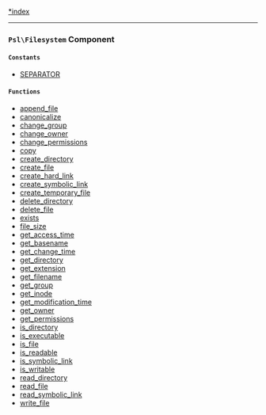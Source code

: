 <!--
    This markdown file was generated using `docs/documenter.php`.

    Any edits to it will likely be lost.
-->

[*index](./../README.md)

---

### `Psl\Filesystem` Component

#### `Constants`

- [SEPARATOR](./../../src/Psl/Filesystem/constants.php#L0)

#### `Functions`

- [append_file](./../../src/Psl/Filesystem/append_file.php#L23)
- [canonicalize](./../../src/Psl/Filesystem/canonicalize.php#L15)
- [change_group](./../../src/Psl/Filesystem/change_group.php#L20)
- [change_owner](./../../src/Psl/Filesystem/change_owner.php#L20)
- [change_permissions](./../../src/Psl/Filesystem/change_permissions.php#L19)
- [copy](./../../src/Psl/Filesystem/copy.php#L21)
- [create_directory](./../../src/Psl/Filesystem/create_directory.php#L17)
- [create_file](./../../src/Psl/Filesystem/create_file.php#L23)
- [create_hard_link](./../../src/Psl/Filesystem/create_hard_link.php#L21)
- [create_symbolic_link](./../../src/Psl/Filesystem/create_symbolic_link.php#L21)
- [create_temporary_file](./../../src/Psl/Filesystem/create_temporary_file.php#L26)
- [delete_directory](./../../src/Psl/Filesystem/delete_directory.php#L23)
- [delete_file](./../../src/Psl/Filesystem/delete_file.php#L20)
- [exists](./../../src/Psl/Filesystem/exists.php#L19)
- [file_size](./../../src/Psl/Filesystem/file_size.php#L17)
- [get_access_time](./../../src/Psl/Filesystem/get_access_time.php#L18)
- [get_basename](./../../src/Psl/Filesystem/get_basename.php#L23)
- [get_change_time](./../../src/Psl/Filesystem/get_change_time.php#L19)
- [get_directory](./../../src/Psl/Filesystem/get_directory.php#L27)
- [get_extension](./../../src/Psl/Filesystem/get_extension.php#L16)
- [get_filename](./../../src/Psl/Filesystem/get_filename.php#L18)
- [get_group](./../../src/Psl/Filesystem/get_group.php#L18)
- [get_inode](./../../src/Psl/Filesystem/get_inode.php#L18)
- [get_modification_time](./../../src/Psl/Filesystem/get_modification_time.php#L19)
- [get_owner](./../../src/Psl/Filesystem/get_owner.php#L18)
- [get_permissions](./../../src/Psl/Filesystem/get_permissions.php#L18)
- [is_directory](./../../src/Psl/Filesystem/is_directory.php#L22)
- [is_executable](./../../src/Psl/Filesystem/is_executable.php#L20)
- [is_file](./../../src/Psl/Filesystem/is_file.php#L22)
- [is_readable](./../../src/Psl/Filesystem/is_readable.php#L20)
- [is_symbolic_link](./../../src/Psl/Filesystem/is_symbolic_link.php#L19)
- [is_writable](./../../src/Psl/Filesystem/is_writable.php#L20)
- [read_directory](./../../src/Psl/Filesystem/read_directory.php#L19)
- [read_file](./../../src/Psl/Filesystem/read_file.php#L23)
- [read_symbolic_link](./../../src/Psl/Filesystem/read_symbolic_link.php#L21)
- [write_file](./../../src/Psl/Filesystem/write_file.php#L23)


